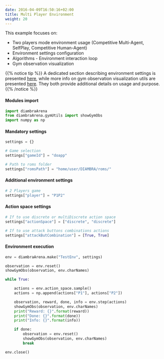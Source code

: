 ```yaml
---
date: 2016-04-09T16:50:16+02:00
title: Multi Player Environment
weight: 20
---
```


This example focuses on:
 - Two players mode environment usage (Competitive Multi-Agent, SelfPlay, Competitive Human-Agent)
 - Environment settings configuration
 - Algorithms - Environment interaction loop
 - Gym observation visualization

{{% notice tip %}}
A dedicated section describing environment settings is presented <a href="/envs/#settings">here</a>, while more info on gym observation visualization utils are presented <a href="/utils/#gym-observation">here</a>. They both provide additional details on usage and purpose. 
{{% /notice %}}

#### Modules import

```python
import diambraArena
from diambraArena.gymUtils import showGymObs
import numpy as np
```
#### Mandatory settings

```python
settings = {}

# Game selection
settings["gameId"] = "doapp"

# Path to roms folder
settings["romsPath"] = "home/user/DIAMBRA/roms/"
```

#### Additional environment settings

```python
# 2 Players game
settings["player"] = "P1P2"
```

#### Action space settings

```python
# If to use discrete or multiDiscrete action space
settings["actionSpace"] = ["discrete", "discrete"]

# If to use attack buttons combinations actions
settings["attackButCombination"] = [True, True]
```

#### Environment execution

```python
env = diambraArena.make("TestEnv", settings)

observation = env.reset()
showGymObs(observation, env.charNames)

while True:

    actions = env.action_space.sample()
    actions = np.append(actions["P1"], actions["P2"])

    observation, reward, done, info = env.step(actions)
    showGymObs(observation, env.charNames)
    print("Reward: {}".format(reward))
    print("Done: {}".format(done))
    print("Info: {}".format(info))

    if done:
        observation = env.reset()
        showGymObs(observation, env.charNames)
        break

env.close()
```
